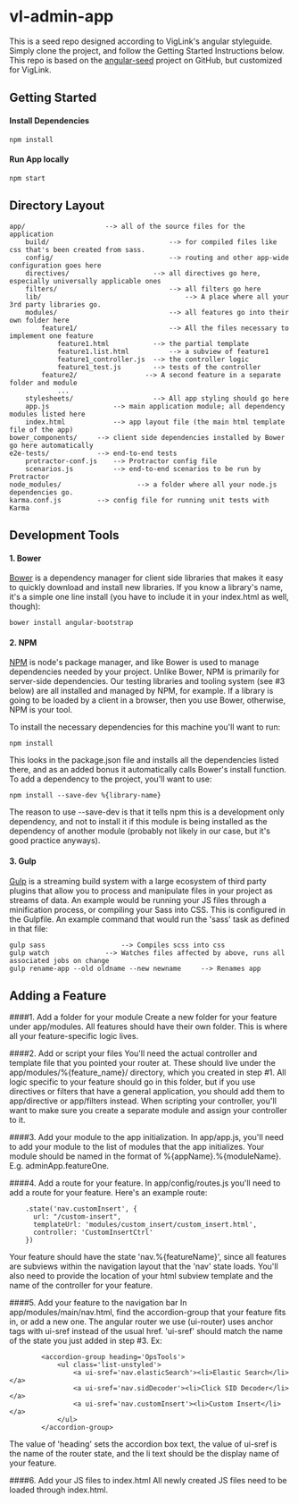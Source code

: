 # vl-admin-app
This is a seed repo designed according to VigLink's angular styleguide. Simply clone the project, and follow the Getting Started Instructions below. This repo is based on the [angular-seed](https://github.com/angular/angular-seed) project on GitHub, but customized for VigLink.

## Getting Started

#### Install Dependencies
```
npm install
```

#### Run App locally
```
npm start
```

## Directory Layout

```
app/                    --> all of the source files for the application
	build/								--> for compiled files like css that's been created from sass.
	config/								--> routing and other app-wide configuration goes here
	directives/						--> all directives go here, especially universally applicable ones
	filters/							--> all filters go here
	lib/									--> A place where all your 3rd party libraries go.
	modules/							--> all features go into their own folder here
		feature1/						--> All the files necessary to implement one feature
			feature1.html           --> the partial template
			feature1.list.html			--> a subview of feature1
			feature1_controller.js  --> the controller logic
			feature1_test.js        --> tests of the controller
		feature2/                 --> A second feature in a separate folder and module
			...
	stylesheets/					--> All app styling should go here
	app.js                --> main application module; all dependency modules listed here
	index.html            --> app layout file (the main html template file of the app)
bower_components/     --> client side dependencies installed by Bower go here automatically
e2e-tests/            --> end-to-end tests
	protractor-conf.js    --> Protractor config file
	scenarios.js          --> end-to-end scenarios to be run by Protractor
node_modules/					--> a folder where all your node.js dependencies go.
karma.conf.js         --> config file for running unit tests with Karma
```

## Development Tools

#### 1. Bower
[Bower](http://bower.io/) is a dependency manager for client side libraries that makes it easy to quickly download and install new libraries. If you know a library's name, it's a simple one line install (you have to include it in your index.html as well, though):
```
bower install angular-bootstrap
```

#### 2. NPM
[NPM](https://www.npmjs.com/) is node's package manager, and like Bower is used to manage dependencies needed by your project. Unlike Bower, NPM is primarily for server-side dependencies. Our testing libraries and tooling system (see #3 below) are all installed and managed by NPM, for example. If a library is going to be loaded by a client in a browser, then you use Bower, otherwise, NPM is your tool.

To install the necessary dependencies for this machine you'll want to run:
```
npm install
```
This looks in the package.json file and installs all the dependencies listed there, and as an added bonus it automatically calls Bower's install function. To add a dependency to the project, you'll want to use:
```
npm install --save-dev %{library-name}
```
The reason to use --save-dev is that it tells npm this is a development only dependency, and not to install it if this module is being installed as the dependency of another module (probably not likely in our case, but it's good practice anyways).

#### 3. Gulp
[Gulp](http://gulpjs.com/) is a streaming build system with a large ecosystem of third party plugins that allow you to process and manipulate files in your project as streams of data. An example would be running your JS files through a minification process, or compiling your Sass into CSS. This is configured in the Gulpfile. An example command that would run the 'sass' task as defined in that file:
```
gulp sass					--> Compiles scss into css
gulp watch 				--> Watches files affected by above, runs all associated jobs on change
gulp rename-app --old oldname --new newname 	--> Renames app
```

## Adding a Feature

####1. Add a folder for your module
Create a new folder for your feature under app/modules. All features should have their own folder. This is where all your feature-specific logic lives.

####2. Add or script your files
You'll need the actual controller and template file that you pointed your router at. These should live under the app/modules/%{feature_name}/ directory, which you created in step #1. All logic specific to your feature should go in this folder, but if you use directives or filters that have a general application, you should add them to app/directive or app/filters instead.
When scripting your controller, you'll want to make sure you create a separate module and assign your controller to it.

####3. Add your module to the app initialization.
In app/app.js, you'll need to add your module to the list of modules that the app initializes. Your module should be named in the format of %{appName}.%{moduleName}. E.g. adminApp.featureOne.

####4. Add a route for your feature.
In app/config/routes.js you'll need to add a route for your feature. Here's an example route:
```
    .state('nav.customInsert', {
      url: "/custom-insert",
      templateUrl: 'modules/custom_insert/custom_insert.html',
      controller: 'CustomInsertCtrl'
    })
```
Your feature should have the state 'nav.%{featureName}', since all features are subviews within the navigation layout that the 'nav' state loads. You'll also need to provide the location of your html subview template and the name of the controller for your feature.
	
####5. Add your feature to the navigation bar
In app/modules/main/nav.html, find the accordion-group that your feature fits in, or add a new one. The angular router we use (ui-router) uses anchor tags with ui-sref instead of the usual href. 'ui-sref' should match the name of the state you just added in step #3. Ex:
```
		<accordion-group heading='OpsTools'>
			<ul class='list-unstyled'>
				<a ui-sref='nav.elasticSearch'><li>Elastic Search</li></a>
				<a ui-sref='nav.sidDecoder'><li>Click SID Decoder</li></a>
				<a ui-sref='nav.customInsert'><li>Custom Insert</li></a>
			</ul>
		</accordion-group>
```
The value of 'heading' sets the accordion box text, the value of ui-sref is the name of the router state, and the li text should be the display name of your feature.

####6. Add your JS files to index.html
All newly created JS files need to be loaded through index.html.